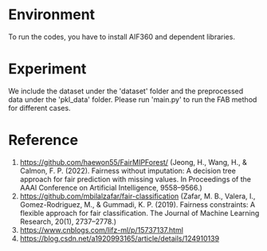 # Environment
To run the codes, you have to install AIF360 and dependent libraries.

# Experiment
We include the dataset under the 'dataset' folder and the preprocessed data under the 'pkl_data' folder.
Please run 'main.py' to run the FAB method for different cases.

# Reference
1. https://github.com/haewon55/FairMIPForest/ (Jeong, H., Wang, H., & Calmon, F. P. (2022). Fairness without imputation: A decision tree approach for fair prediction with missing values. In Proceedings of the AAAI Conference on Artificial Intelligence, 9558–9566.)
2. https://github.com/mbilalzafar/fair-classification (Zafar, M. B., Valera, I., Gomez-Rodriguez, M., & Gummadi, K. P. (2019). Fairness constraints: A flexible approach for fair classification. The Journal of Machine Learning Research, 20(1), 2737–2778.)
3. https://www.cnblogs.com/lifz-ml/p/15737137.html
4. https://blog.csdn.net/a1920993165/article/details/124910139
